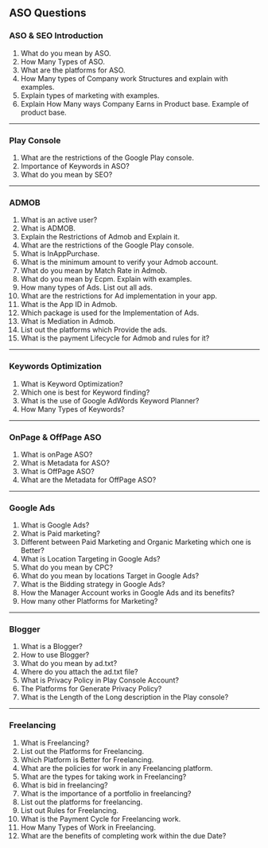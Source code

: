 ## ASO Questions

### ASO & SEO Introduction
1. What do you mean by ASO.
2. How Many Types of ASO.
3. What are the platforms for ASO.
4. How Many types of Company work Structures and explain with examples.
5. Explain types of marketing with examples.
6. Explain How Many ways Company Earns in Product base. Example of product base.

---

### Play Console
1. What are the restrictions of the Google Play console.
2. Importance of Keywords in ASO?
3. What do you mean by SEO?

---
 
### ADMOB
1. What is an active user?
2. What is ADMOB.
3. Explain the Restrictions of Admob and Explain it.
4. What are the restrictions of the Google Play console.
5. What is InAppPurchase.
6. What is the minimum amount to verify your Admob account.
7. What do you mean by Match Rate in Admob.
8. What do you mean by Ecpm. Explain with examples.
9. How many types of Ads. List out all ads.
10. What are the restrictions for Ad implementation in your app.
11. What is the App ID in Admob.
12. Which package is used for the Implementation of Ads.
13. What is Mediation in Admob.
14. List out the platforms which Provide the ads.
15. What is the payment Lifecycle for Admob and rules for it?

---

### Keywords Optimization
1. What is Keyword Optimization?
2. Which one is best for Keyword finding?
3. What is the use of Google AdWords Keyword Planner?
4. How Many Types of Keywords?

---

### OnPage & OffPage ASO
1. What is onPage ASO?
2. What is Metadata for ASO?
3. What is OffPage ASO?
4. What are the Metadata for OffPage ASO?

---

### Google Ads
1. What is Google Ads?
2. What is Paid marketing?
3. Different between Paid Marketing and Organic Marketing which one is Better?
4. What is Location Targeting in Google Ads?
5. What do you mean by CPC?
6. What do you mean by locations Target in Google Ads?
7. What is the Bidding strategy in Google Ads?
8. How the Manager Account works in Google Ads and its benefits?
9. How many other Platforms for Marketing?

---

### Blogger 
1. What is a Blogger?
2. How to use Blogger?
3. What do you mean by ad.txt?
4. Where do you attach the ad.txt file?
5. What is Privacy Policy in Play Console Account?
6. The Platforms for Generate Privacy Policy?
7. What is the Length of the Long description in the Play console?

---

### Freelancing
1. What is Freelancing?
2. List out the Platforms for Freelancing.
3. Which Platform is Better for Freelancing.
4. What are the policies for work in any Freelancing platform.
5. What are the types for taking work in Freelancing?
6. What is bid in freelancing?
7. What is the importance of a portfolio in freelancing?
8. List out the platforms for freelancing.
9. List out Rules for Freelancing.
10. What is the Payment Cycle for Freelancing work.
11. How Many Types of Work in Freelancing.
12. What are the benefits of completing work within the due Date?
